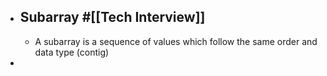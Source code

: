 - ## Subarray #[[Tech Interview]]
	- A subarray is a sequence of values which follow the same order and data type (contig)
-